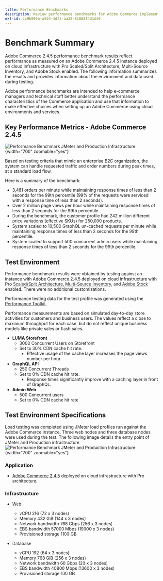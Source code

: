 ```yaml
---
title: Performance Benchmarks
description: Review performance benchmarks for Adobe Commerce implementations hosted on Adobe cloud infrastructure.
exl-id: cc9b090a-a504-4df3-aa32-81882f431dd9
---
```

# Benchmark Summary 

Adobe Commerce 2.4.5 performance benchmark results reflect performance as measured on an Adobe Commerce 2.4.5 instance deployed on cloud infrastructure with Pro Scaled/Split Architecture, Multi-Source Inventory, and Adobe Stock enabled. The following information summarizes the results and provides information about the environment and data used during testing.

Adobe performance benchmarks are intended to help e-commerce managers and technical staff better understand the performance characteristics of the Commerce application and use that information to make effective choices when setting up an Adobe Commerce using cloud environments and services.

## Key Performance Metrics - Adobe Commerce 2.4.5

![Performance Benchmark JMeter and Production Infrastructure](./assets/performance/images/performance-benchmark-kpis-245-cloud.png){width="700" zoomable="yes"}

Based on testing criteria that mimic an enterprise B2C organization, the system can handle requested traffic and order numbers during peak times, at a standard load flow. 

Here is a summary of the benchmark:
- 3,481 orders per minute while maintaining response times of less than 2 seconds for the 99th percentile (99% of the requests were serviced with a response time of less than 2 seconds).
- Over 2 million page views per hour while maintaining response times of less than 2 seconds for the 99th percentile.
- During the benchmark, the customer profile had 242 million different price variations (<a href="https://experienceleague.adobe.com/docs/commerce-operations/implementation-playbook/best-practices/planning/product-sku-limits.html">effective SKUs</a>) for 250,000 products.
- System scaled to 10,500 GraphQL un-cached requests per minute while maintaining response times of less than 2 seconds for the 99th percentile.
- System scaled to support 500 concurrent admin users while maintaining response times of less than 2 seconds for the 99th percentile.

## Test Environment

Performance benchmark results were obtained by testing against an instance with Adobe Commerce 2.4.5 deployed on cloud infrastructure with Pro <a href="https://experienceleague.adobe.com/docs/commerce-cloud-service/user-guide/architecture/scaled-architecture.html">Scaled/Split Architecture</a>, <a href="https://experienceleague.adobe.com/docs/commerce-admin/inventory/introduction.html">Multi-Source Inventory</a>, and <a href="https://experienceleague.adobe.com/docs/commerce-admin/content-design/media/adobe-stock/adobe-stock.html">Adobe Stock</a> enabled. There were no additional customizations. 

Performance testing data for the test profile was generated using the <a href="https://experienceleague.adobe.com/docs/commerce-operations/configuration-guide/cli/generate-data.html">Performance Toolkit</a>.

Performance measurements are based on simulated day-to-day store activities for customers and business users. The values reflect a close to maximum throughput for each case, but do not reflect unique business models like private sales or flash sales.

- **LUMA Storefront**
  - 3000 Concurrent Users on Storefront
  - Set to 30% CDN cache hit rate.
    - Effective usage of the cache layer increases the page views number per hour.
- **GraphQL API**
  - 250 Concurrent Threads
  - Set to 0% CDN cache hit rate.
    - Response times significantly improve with a caching layer in front of GraphQL.
- **Admin Web**
  - 500 Concurrent users
  - Set to 0% CDN cache hit rate

## Test Environment Specifications

Load testing was completed using JMeter load profiles run against the Adobe Commerce instance. Three web nodes and three database nodes were used during the test. The following image details the entry point of JMeter and Production infrastructure.
![Performance Benchmark JMeter and Production Infrastructure](./assets/performance/images/performance-benchmark-infrastructure-diagram-245-cloud.png){width="700" zoomable="yes"}

### Application

- <a href="https://experienceleague.adobe.com/docs/commerce-operations/release/notes/adobe-commerce/2-4-5.html">Adobe Commerce 2.4.5</a> deployed on cloud infrastructure with Pro architecture.

### Infrastructure

- Web 
  - vCPU 216 (72 x 3 nodes)
  - Memory 432 GiB (144 x 3 nodes)
  - Network bandwidth 768 Gbps (256 x 3 nodes)
  - EBS bandwidth 57000 Mbps (19000 x 3 nodes)
  - Provisioned storage 1100 GB 

- Database
  - vCPU 192 (64 x 3 nodes)
  - Memory 768 GiB (256 x 3 nodes)
  - Network bandwidth 60 Gbps (20 x 3 nodes)
  - EBS bandwidth 40800 Mbps (13600 x 3 nodes)
  - Provisioned storage 100 GB
